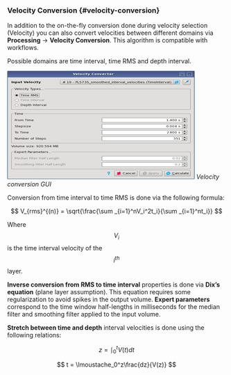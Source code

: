 ### Velocity Conversion {#velocity-conversion}

In addition to the on-the-fly conversion done during velocity selection \(Velocity\) you can also convert velocities between different domains via **Processing** → **Velocity Conversion**. This algorithm is compatible with workflows.

Possible domains are time interval, time RMS and depth interval.

![](/assets/090_Processing.png)
_Velocity conversion GUI_

Conversion from time interval to time RMS is done via the following formula:


$$
V_{rms}^{(n)} = \sqrt{\frac{\sum _{i=1}^nV_i^2t_i}{\sum _{i=1}^nt_i}}  
$$



Where $$V_i$$ is the time interval velocity of the $$i^{th}$$ layer. 

**Inverse conversion from RMS to time interval** properties is done via **Dix’s equation** (plane layer assumption). This equation requires some regularization to avoid spikes in the output volume. **Expert parameters** correspond to the time window half-lengths in milliseconds for the median filter and smoothing filter applied to the input volume.

**Stretch between time and depth** interval velocities is done using the following relations:



$$
z = \lmoustache_0^tV(t)dt
$$



$$
t = \lmoustache_0^z\frac{dz}{V(z)}
$$

